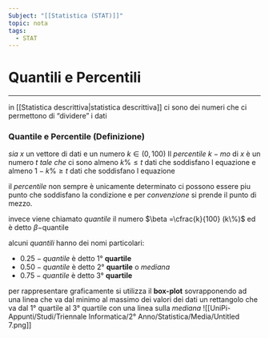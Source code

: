 ```yaml
---
Subject: "[[Statistica (STAT)]]"
topic: nota
tags:
  - STAT
---
```

# Quantili e Percentili
---
in [[Statistica descrittiva|statistica descrittiva]] ci sono dei numeri che ci permettono di “dividere” i dati

### Quantile e Percentile (Definizione) 
_sia_ $x$ un vettore di dati e un numero $k\in (0,100)$ 
Il _percentile_  $k-mo$  di $x$ è un numero $t$ _tale che_  ci sono almeno $k\% \leq t$ dati che soddisfano l equazione e almeno $1-k\% \geq t$  dati che soddisfano l equazione

il _percentile_ non sempre è unicamente determinato ci possono essere piu punto che soddisfano la condizione e per _convenzione_ si prende il punto di mezzo.


invece viene chiamato _quantile_ il numero  $\beta =\cfrac{k}{100} (k\%)$ ed è detto $\beta-$quantile

alcuni _quantili_ hanno dei nomi particolari:
- $0.25-quantile$ è detto $1°$ __quartile__
- $0.50-quantile$ è detto $2°$ __quartile__ o _mediana_
- $0.75-quantile$ è detto $3°$ __quartile__

 per rappresentare graficamente si utilizza il **box-plot** sovrapponendo ad una linea che va dal minimo al massimo dei valori dei dati un rettangolo che va dal $1°$ quartile al $3°$ quartile con una linea sulla _mediana_
	![[UniPi-Appunti/Studi/Triennale Informatica/2° Anno/Statistica/Media/Untitled 7.png]]

